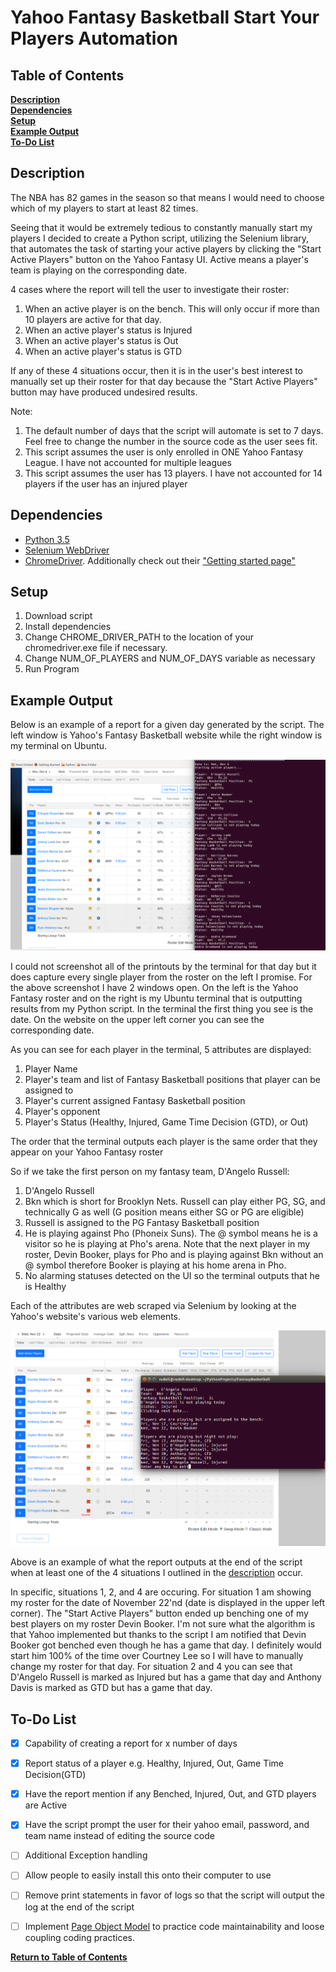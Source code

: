 # Yahoo Fantasy Basketball Start Your Players Automation

## Table of Contents

**[Description](#description)**<br>
**[Dependencies](#dependencies)**<br>
**[Setup](#setup)**<br>
**[Example Output](#example-output)**<br>
**[To-Do List](#to-do-list)**<br>

## Description

The NBA has 82 games in the season so that means I would need to choose which of my players to start at least 82 times. 

Seeing that it would be extremely tedious to constantly manually start my players I decided to create a Python script, utilizing the Selenium library, that automates the task of starting your active players by clicking the "Start Active Players" button on the Yahoo Fantasy UI. Active means a player's team is playing on the corresponding date.

4 cases where the report will tell the user to investigate their roster:
1. When an active player is on the bench. This will only occur if more than 10 players are active for that day.
2. When an active player's status is Injured
3. When an active player's status is Out
4. When an active player's status is GTD

If any of these 4 situations occur, then it is in the user's best interest to manually set up their roster for that day because the "Start Active Players" button may have produced undesired results.

Note:
1. The default number of days that the script will automate is set to 7 days. Feel free to change the number in the source code as the user sees fit.
2. This script assumes the user is only enrolled in ONE Yahoo Fantasy League. I have not accounted for multiple leagues
3. This script assumes the user has 13 players. I have not accounted for 14 players if the user has an injured player

## Dependencies
* [Python 3.5](https://www.python.org/downloads/release/python-350/)
* [Selenium WebDriver](http://www.seleniumhq.org/download/)
* [ChromeDriver](https://sites.google.com/a/chromium.org/chromedriver/downloads). Additionally check out their ["Getting started page"](https://sites.google.com/a/chromium.org/chromedriver/getting-started) 

## Setup
1. Download script
2. Install dependencies
3. Change CHROME_DRIVER_PATH to the location of your chromedriver.exe file if necessary.
4. Change NUM_OF_PLAYERS and NUM_OF_DAYS variable as necessary
5. Run Program

## Example Output

Below is an example of a report for a given day generated by the script. The left window is Yahoo's Fantasy Basketball website while the right window is my terminal on Ubuntu.

![alt text](/examples/report.png)

I could not screenshot all of the printouts by the terminal for that day but it does capture every single player from the roster on the left I promise. For the above screenshot I have 2 windows open. On the left is the Yahoo Fantasy roster and on the right is my Ubuntu terminal that is outputting results from my Python script. In the terminal the first thing you see is the date. On the website on the upper left corner you can see the corresponding date.

As you can see for each player in the terminal, 5 attributes are displayed:
1. Player Name
2. Player's team and list of Fantasy Basketball positions that player can be assigned to 
3. Player's current assigned Fantasy Basketball position
4. Player's opponent
5. Player's Status (Healthy, Injured, Game Time Decision (GTD), or Out)

The order that the terminal outputs each player is the same order that they appear on your Yahoo Fantasy roster

So if we take the first person on my fantasy team, D'Angelo Russell:
1. D'Angelo Russell
2. Bkn which is short for Brooklyn Nets. Russell can play either PG, SG, and technically G as well (G position means either SG or PG are eligible) 
3. Russell is assigned to the PG Fantasy Basketball position
4. He is playing against Pho (Phoneix Suns). The @ symbol means he is a visitor so he is playing at Pho's arena. Note that the next player in my roster, Devin Booker, plays for Pho and is playing against Bkn without an @ symbol therefore Booker is playing at his home arena in Pho.
5. No alarming statuses detected on the UI so the terminal outputs that he is Healthy

Each of the attributes are web scraped via Selenium by looking at the Yahoo's website's various web elements.

![alt text](/examples/report2.png)

Above is an example of what the report outputs at the end of the script when at least one of the 4 situations I outlined in the [description](#description) occur.

In specific, situations 1, 2, and 4 are occuring. For situation 1 am showing my roster for the date of November 22'nd (date is displayed in the upper left corner). The "Start Active Players" button ended up benching one of my best players on my roster Devin Booker. I'm not sure what the algorithm is that Yahoo implemented but thanks to the script I am notified that Devin Booker got benched even though he has a game that day. I definitely would start him 100% of the time over Courtney Lee so I will have to manually change my roster for that day. For situation 2 and 4 you can see that D'Angelo Russell is marked as Injured but has a game that day and Anthony Davis is marked as GTD but has a game that day.

## To-Do List

- [x] Capability of creating a report for x number of days
- [x] Report status of a player e.g. Healthy, Injured, Out, Game Time Decision(GTD)
- [x] Have the report mention if any Benched, Injured, Out, and GTD players are Active
- [x] Have the script prompt the user for their yahoo email, password, and team name instead of editing the source code
- [ ] Additional Exception handling
- [ ] Allow people to easily install this onto their computer to use
- [ ] Remove print statements in favor of logs so that the script will output the log at the end of the script
- [ ] Implement [Page Object Model](https://www.toptal.com/selenium/test-automation-in-selenium-using-page-object-model-and-page-factory) to practice code maintainability and loose coupling coding practices.


**[Return to Table of Contents](#table-of-contents)**